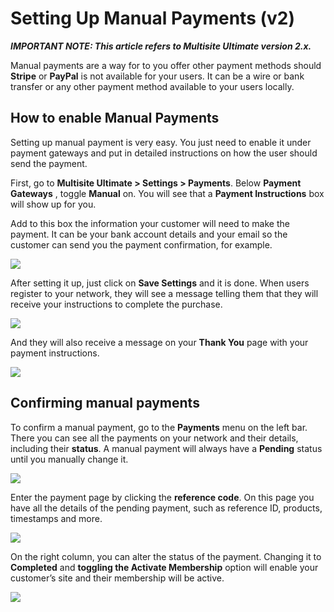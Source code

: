 # Setting Up Manual Payments (v2)

_**IMPORTANT NOTE: This article refers to Multisite Ultimate version 2.x.**_

Manual payments are a way for to you offer other payment methods should **Stripe** or **PayPal** is not available for your users. It can be a wire or bank transfer or any other payment method available to your users locally.

## How to enable Manual Payments

Setting up manual payment is very easy. You just need to enable it under payment gateways and put in detailed instructions on how the user should send the payment.

First, go to **Multisite Ultimate > Settings > Payments**. Below **Payment Gateways** , toggle **Manual** on. You will see that a **Payment Instructions** box will show up for you.

Add to this box the information your customer will need to make the payment. It can be your bank account details and your email so the customer can send you the payment confirmation, for example.

![](https://wp-ultimo-space.fra1.cdn.digitaloceanspaces.com/hs-file-U0K40VsARU.png)

After setting it up, just click on **Save Settings** and it is done. When users register to your network, they will see a message telling them that they will receive your instructions to complete the purchase.

![](https://wp-ultimo-space.fra1.cdn.digitaloceanspaces.com/hs-file-drAYOHh331.png)

And they will also receive a message on your **Thank You** page with your payment instructions.

![](https://wp-ultimo-space.fra1.cdn.digitaloceanspaces.com/hs-file-Nf6HTYbu2g.png)

## Confirming manual payments

To confirm a manual payment, go to the **Payments** menu on the left bar. There you can see all the payments on your network and their details, including their **status**. A manual payment will always have a **Pending** status until you manually change it.

![](https://wp-ultimo-space.fra1.cdn.digitaloceanspaces.com/hs-file-C3U9LgT2Ev.png)

Enter the payment page by clicking the **reference code**. On this page you have all the details of the pending payment, such as reference ID, products, timestamps and more.

![](https://wp-ultimo-space.fra1.cdn.digitaloceanspaces.com/hs-file-sXfbxcYFs6.png)

On the right column, you can alter the status of the payment. Changing it to **Completed** and **toggling the Activate Membership** option will enable your customer’s site and their membership will be active.

![](https://wp-ultimo-space.fra1.cdn.digitaloceanspaces.com/hs-file-q5hHRxdhfg.png)
